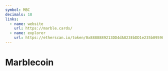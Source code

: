 ```yaml
---
symbol: MBC
decimals: 18
links:
  - name: website
    url: https://marble.cards/
  - name: explorer
    url: https://etherscan.io/token/0x8888889213DD4dA823EbDD1e235b09590633C150
---
```


# Marblecoin
